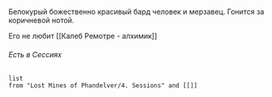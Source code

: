 Белокурый божественно красивый бард человек и мерзавец. Гонится за коричневой нотой. 

Eго не любит [[Калеб Ремотре - алхимик]]


###### Есть в Сессиях
```dataview
list
from "Lost Mines of Phandelver/4. Sessions" and [[]]
```